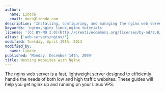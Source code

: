 ```yaml
---
author:
  name: Linode
  email: docs@linode.com
description: 'Installing, configuring, and managing the nginx web server for both static and dynamic content.'
keywords: 'nginx,nginx linux,nginx tutorials'
license: '[CC BY-ND 3.0](http://creativecommons.org/licenses/by-nd/3.0/us/)'
alias: ['web-servers/nginx/']
modified: Tuesday, April 19th, 2011
modified_by:
  name: Linode
published: 'Monday, December 14th, 2009'
title: Hosting Websites with Nginx
---
```


The nginx web server is a fast, lightweight server designed to efficiently handle the needs of both low and high traffic websites. These guides will help you get nginx up and running on your Linux VPS.
